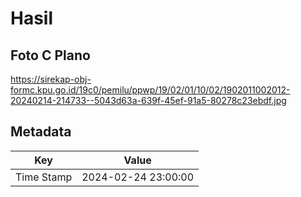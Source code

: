 # Hasil

## Foto C Plano

https://sirekap-obj-formc.kpu.go.id/19c0/pemilu/ppwp/19/02/01/10/02/1902011002012-20240214-214733--5043d63a-639f-45ef-91a5-80278c23ebdf.jpg


## Metadata

| Key        | Value               |
| ---------- | ------------------- |
| Time Stamp | 2024-02-24 23:00:00 |



